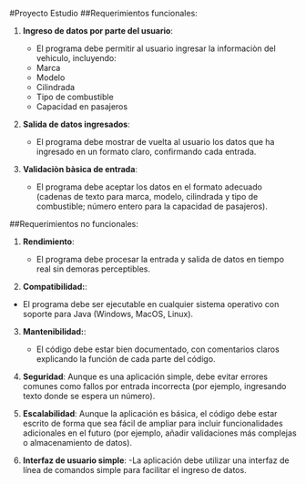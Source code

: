 #Proyecto Estudio
##Requerimientos funcionales:
1. **Ingreso de datos por parte del usuario**: 
   - El programa debe permitir al usuario ingresar la informaciòn del vehiculo, incluyendo:
   - Marca
   - Modelo
   - Cilindrada
   - Tipo de combustible
   - Capacidad en pasajeros

2. **Salida de datos ingresados**:
   - El programa debe mostrar de vuelta al usuario los datos que ha ingresado en un formato claro, confirmando cada entrada.

3. **Validaciòn bàsica de entrada**:
   - El programa debe aceptar los datos en el formato adecuado (cadenas de texto para marca, modelo, cilindrada y tipo de combustible; número entero para la capacidad de pasajeros).
  
##Requerimientos no funcionales:
1. **Rendimiento**:
   - El programa debe procesar la entrada y salida de datos en tiempo real sin demoras perceptibles.
     
2. **Compatibilidad:**:
  - El programa debe ser ejecutable en cualquier sistema operativo con soporte para Java (Windows, MacOS, Linux).

3. **Mantenibilidad:**:
   - El código debe estar bien documentado, con comentarios claros explicando la función de cada parte del código.
     
4. **Seguridad**:
   Aunque es una aplicación simple, debe evitar errores comunes como fallos por entrada incorrecta (por ejemplo, ingresando texto donde se espera un número).

5. **Escalabilidad**:
  Aunque la aplicación es básica, el código debe estar escrito de forma que sea fácil de ampliar para incluir funcionalidades adicionales en el futuro (por ejemplo, añadir validaciones más complejas o almacenamiento de datos).
     
8. **Interfaz de usuario simple**:
   -La aplicación debe utilizar una interfaz de línea de comandos simple para facilitar el ingreso de datos.

